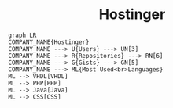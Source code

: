 <h1 align="center">Hostinger</h1>

```mermaid
graph LR
COMPANY_NAME{Hostinger}
COMPANY_NAME ---> U{Users} ---> UN[3]
COMPANY_NAME ---> R{Repositories} ---> RN[6]
COMPANY_NAME ---> G{Gists} ---> GN[5]
COMPANY_NAME ---> ML{Most Used<br>Languages}
ML --> VHDL[VHDL]
ML --> PHP[PHP]
ML --> Java[Java]
ML --> CSS[CSS]
```
